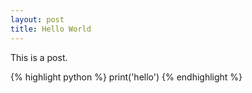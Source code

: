 ```yaml
---
layout: post
title: Hello World
---
```


This is a post.

{% highlight python %}
print('hello')
{% endhighlight %}
